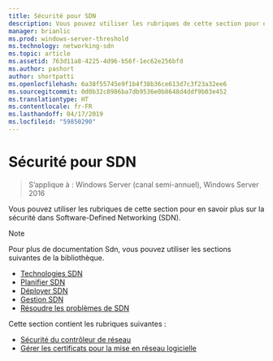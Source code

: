 ```yaml
---
title: Sécurité pour SDN
description: Vous pouvez utiliser les rubriques de cette section pour en savoir plus sur la sécurité dans Software-Defined Networking \(SDN\) dans Windows Server 2016 Datacenter.
manager: brianlic
ms.prod: windows-server-threshold
ms.technology: networking-sdn
ms.topic: article
ms.assetid: 763d11a8-4225-4d96-b56f-1ec62e256bfd
ms.author: pashort
author: shortpatti
ms.openlocfilehash: 6a38f55745e9f1b4f38b36ce613d7c3f23a32ee6
ms.sourcegitcommit: 0d0b32c8986ba7db9536e0b8648d4ddf9b03e452
ms.translationtype: HT
ms.contentlocale: fr-FR
ms.lasthandoff: 04/17/2019
ms.locfileid: "59850290"
---
```

# <a name="security-for-sdn"></a>Sécurité pour SDN

>S’applique à : Windows Server (canal semi-annuel), Windows Server 2016

Vous pouvez utiliser les rubriques de cette section pour en savoir plus sur la sécurité dans Software-Defined Networking \(SDN\).

>[!Note]
>Pour plus de documentation Sdn, vous pouvez utiliser les sections suivantes de la bibliothèque.
>
> - [Technologies SDN](../technologies/Software-Defined-Networking-Technologies.md)  
> - [Planifier SDN](../plan/Plan-Software-Defined-Networking.md) 
> - [Déployer SDN](../deploy/Deploy-Software-Defined-Networking.md)  
> - [Gestion SDN](../manage/manage-sdn.md)  
> - [Résoudre les problèmes de SDN](../troubleshoot/Troubleshoot-Software-Defined-Networking.md)

Cette section contient les rubriques suivantes :

- [Sécurité du contrôleur de réseau](nc-security.md)
- [Gérer les certificats pour la mise en réseau logicielle](sdn-manage-certs.md)